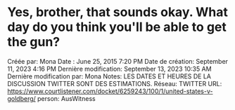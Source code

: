 # Yes, brother, that sounds okay. What day do you think you'll be able to get the gun?

Créée par: Mona
Date : June 25, 2015 7:20 PM
Date de création: September 11, 2023 4:16 PM
Dernière modification: September 13, 2023 10:35 AM
Dernière modification par: Mona
Notes: LES DATES ET HEURES DE LA DISCUSSION TWITTER SONT DES ESTIMATIONS.
Réseau: TWITTER
URL: https://www.courtlistener.com/docket/6259243/100/1/united-states-v-goldberg/
person: AusWitness